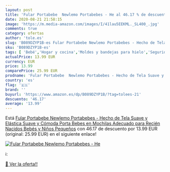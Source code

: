 ```yaml
---
layout: post
title: 'Fular Portabebe  Newlemo Portabebes - He al 46.17 % de descuento'
date: 2020-08-21 21:58:15
image: 'https://m.media-amazon.com/images/I/41lau5EEKML._SL400_.jpg'
comments: true
category: ofertas
author: 'tole.es'
slug: 'B089DZYP1B-es Fular Portabebe Newlemo Portabebes - Hecho de Tela Suave y...'
sku: 'B089DZYP1B-es'
tags: [ 'Bebé','Hogar y cocina','Moldes y bandejas para hielo','Seguridad','Utensilios de bar','Utensilios de cocina','Vigilabebés','bebés','portabebe','portabebes', ]
actualPrice: 13.99 EUR
currency: EUR
price: 13.99
comparePrice: 25.99 EUR
prodname: 'Fular Portabebe  Newlemo Portabebes - Hecho de Tela Suave y Elástica  Suave y Cómoda   Porta Bebes en Mochilas  Adecuado para Recién Nacidos  Bebés y Niños Pequeños'
country: 'es'
flag: '🇪🇸'
brand: ''
buyurl: 'https://www.amazon.es/dp/B089DZYP1B/?tag=tolees-21'
descuento: '46.17'
average: '13.99'
---
```


Está [Fular Portabebe  Newlemo Portabebes - Hecho de Tela Suave y Elástica  Suave y Cómoda   Porta Bebes en Mochilas  Adecuado para Recién Nacidos  Bebés y Niños Pequeños](https://www.amazon.es/dp/B089DZYP1B/?tag=tolees-21) con 46.17 de descuento por 13.99 EUR (original: 25.99 EUR) en el siguiente enlace!

[![Fular Portabebe  Newlemo Portabebes - He](https://m.media-amazon.com/images/I/41lau5EEKML._SL400_.jpg)](https://www.amazon.es/dp/B089DZYP1B/?tag=tolees-21)

ℹ️:


[🛒 Ver la oferta!!](https://www.amazon.es/dp/B089DZYP1B/?tag=tolees-21)
